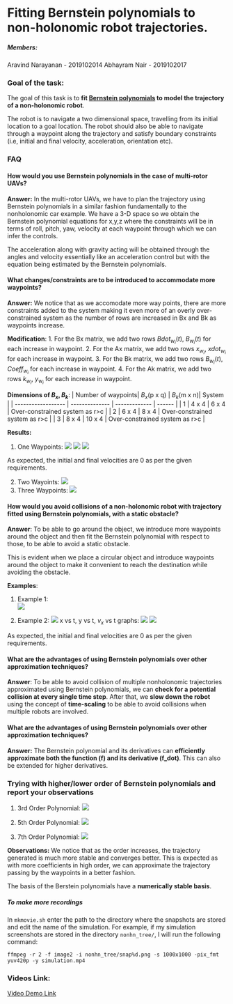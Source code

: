 # Fitting Bernstein polynomials to non-holonomic robot trajectories.

##### Members:
Aravind Narayanan - 2019102014
Abhayram Nair - 2019102017

### Goal of the task:
The goal of this task is to <b>fit [Bernstein polynomials](https://en.wikipedia.org/wiki/Bernstein_polynomial) to model the trajectory of a non-holonomic robot</b>. 

The robot is to navigate a two dimensional space, travelling from its initial location to a goal location. The robot should also be able to navigate through a waypoint along the trajectory and satisfy boundary constraints (i.e, initial and final velocity, acceleration, orientation etc).


### FAQ
#### How would you use Bernstein polynomials in the case of multi-rotor UAVs?
<b>Answer:</b> In the multi-rotor UAVs, we have to plan the trajectory using Bernstein polynomials in a similar fashion fundamentally to the nonholonomic car example. We have a 3-D space so we obtain the Bernstein polynomial equations for x,y,z where the constraints will be in terms of roll, pitch, yaw, velocity at each waypoint through which we can infer the controls.

The acceleration along with gravity acting will be obtained through the angles and velocity essentially like an acceleration control but with the equation being estimated by the Bernstein polynomials.

#### What changes/constraints are to be introduced to accommodate more waypoints?
<b>Answer:</b> We notice that as we accomodate more way points, there are more constraints added to the system making it even more of an overly over-constrained system as the number of rows are increased in Bx and Bk as waypoints increase.

<b>Modification</b>:
    1. For the Bx matrix, we add two rows $Bdot_{w_{i}}(t)$, $B_{w_{i}}(t)$ for each increase in waypoint. 
    2. For the  Ax matrix, we add two rows $x_{w_{i}}$, $xdot_{w_{i}}$ for each increase in waypoint.
    3. For the Bk matrix, we add two rows $B_{w_{i}}(t)$, $Coeff_{w_{i}}$ for each increase in waypoint.
    4. For the  Ak matrix, we add two rows $k_{w_{i}}$, $y_{w_{i}}$ for each increase in waypoint.

<b>Dimensions of $B_{x}, B_{k}$</b>:
| Number of waypoints| $B_{x}$(p x q) | $B_{k}$(m x n)| System |
| ------------------ | -------------- | ------------- | ------ |
| 1 | 4 x 4 | 6 x 4  | Over-constrained system as r>c |
| 2 | 6 x 4 | 8 x 4  | Over-constrained system as r>c |
| 3 | 8 x 4 | 10 x 4 | Over-constrained system as r>c |

<b>Results:</b>

1. One Waypoints:
 ![](images/oneWaypoint.png)
 ![](images/oneWaypointValues.png)
 ![](images/oneWaypointValues1.png)

As expected, the initial and final velocities are 0 as per the given requirements.

2. Two Wayoints:
![](images/twoWaypoint.png)
3. Three Waypoints:
![](images/threeWaypoints-.png)



#### How would you avoid collisions of a non-holonomic robot with trajectory fitted using Bernstein polynomials, with a static obstacle?

<b>Answer</b>: To be able to go around the object, we introduce more waypoints around the object and then fit the Bernstein polynomial with respect to those, to be able to avoid a static obstacle.

This is evident when we place a circular object and introduce waypoints around the object to make it convenient to reach the destination while avoiding the obstacle.

<b>Examples</b>: 
1. Example 1:    
![](images/Q3_1.png)
 
2. Example 2: 
![](images/Q3_2.png)
x vs t, y vs t, $v_{x}$ vs t graphs:
![](images/Q3_3.png)
![](images/Q3_4.png)


As expected, the initial and final velocities are 0 as per the given requirements.

#### What are the advantages of using Bernstein polynomials over other approximation techniques?

<b>Answer</b>: To be able to avoid collision of multiple nonholonomic trajectories approximated using Bernstein polynomials, we can <b>check for a potential collision at every single time step</b>. After that, we <b>slow down the robot</b> using the concept of <b>time-scaling</b> to be able to avoid collisions when multiple robots are involved.

#### What are the advantages of using Bernstein polynomials over other approximation techniques?

<b>Answer:</b> The Bernstein polynomial and its derivatives can <b>efficiently approximate both the function (f) and its derivative (f_dot)</b>. This can also be extended for higher derivatives.

### Trying with higher/lower order of Bernstein polynomials and report your observations

1. 3rd Order Polynomial:
![](images/B_1.png)

3. 5th Order Polynomial:
![](images/B_2.png)
4. 7th Order Polynomial:
![](images/B_3.png)


<b>Observations:</b>
We notice that as the order increases, the trajectory generated is much more stable and converges better. This is expected as with more coefficients in high order, we can approximate the trajectory passing by the waypoints in a better fashion.

The basis of the Berstein polynomials have a <b>numerically stable basis</b>.

##### To make more recordings

In `mkmovie.sh` enter the path to the directory where the snapshots are stored and edit the name of the simulation. For example, if my simulation screenshots are stored in the directory `nonhn_tree/`, I will run the following command:

`ffmpeg -r 2 -f image2 -i nonhn_tree/snap%d.png -s 1000x1000 -pix_fmt yuv420p -y simulation.mp4`


### Videos Link: 
[Video Demo Link](https://iiitaphyd-my.sharepoint.com/:f:/g/personal/aravind_narayanan_students_iiit_ac_in/Eu3xQyMHT5FKtLm1d_Z8An8BwizjHAcC8OzbLc1FQEDNWA?e=n4L9lv)
